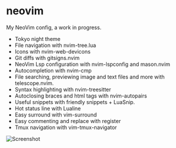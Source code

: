 # neovim

My NeoVim config, a work in progress.

- Tokyo night theme
- File navigation with nvim-tree.lua
- Icons with nvim-web-devicons
- Git diffs with gitsigns.nvim
- NeoVim Lsp configuration with nvim-lspconfig and mason.nvim
- Autocompletion with nvim-cmp
- File searching, previewing image and text files and more with telescope.nvim.
- Syntax highlighting with nvim-treesitter
- Autoclosing braces and html tags with nvim-autopairs
- Useful snippets with friendly snippets + LuaSnip.
- Hot status line with Lualine
- Easy surround with vim-surround
- Easy commenting and replace with register
- Tmux navigation with vim-tmux-navigator

![Screenshot](https://i.ibb.co/12VMtP5/Screenshot-2022-11-03-at-10-01-06.png)
